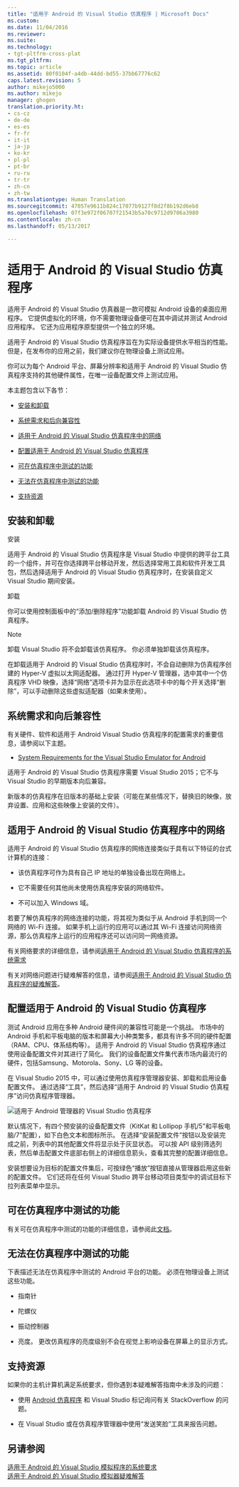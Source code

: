 ```yaml
---
title: "适用于 Android 的 Visual Studio 仿真程序 | Microsoft Docs"
ms.custom: 
ms.date: 11/04/2016
ms.reviewer: 
ms.suite: 
ms.technology:
- tgt-pltfrm-cross-plat
ms.tgt_pltfrm: 
ms.topic: article
ms.assetid: 80f0104f-a4db-44dd-bd55-37bb67776c62
caps.latest.revision: 5
author: mikejo5000
ms.author: mikejo
manager: ghogen
translation.priority.ht:
- cs-cz
- de-de
- es-es
- fr-fr
- it-it
- ja-jp
- ko-kr
- pl-pl
- pt-br
- ru-ru
- tr-tr
- zh-cn
- zh-tw
ms.translationtype: Human Translation
ms.sourcegitcommit: 47057e9611b824c17077b9127f8d2f8b192d6eb8
ms.openlocfilehash: 07f3e972f06707f21543b5a70c9712d9706a3980
ms.contentlocale: zh-cn
ms.lasthandoff: 05/13/2017

---
```

# <a name="visual-studio-emulator-for-android"></a>适用于 Android 的 Visual Studio 仿真程序
适用于 Android 的 Visual Studio 仿真器是一款可模拟 Android 设备的桌面应用程序。 它提供虚拟化的环境，你不需要物理设备便可在其中调试并测试 Android 应用程序。 它还为应用程序原型提供一个独立的环境。  
  
 适用于 Android 的 Visual Studio 仿真程序旨在为实际设备提供水平相当的性能。 但是，在发布你的应用之前，我们建议你在物理设备上测试应用。  
  
 你可以为每个 Android 平台、屏幕分辨率和适用于 Android 的 Visual Studio 仿真程序支持的其他硬件属性，在唯一设备配置文件上测试应用。  
  
 本主题包含以下各节：  
  
-   [安装和卸载](#Installing)  
  
-   [系统需求和后向兼容性](#Requirements)  
  
-   [适用于 Android 的 Visual Studio 仿真程序中的网络](#Networking)  
  
-   [配置适用于 Android 的 Visual Studio 仿真程序](#Configuring)  
  
-   [可在仿真程序中测试的功能](#FeaturesTest)  
  
-   [无法在仿真程序中测试的功能](#FeaturesNonTest)  
  
-   [支持资源](#Support)  
  
##  <a name="Installing"></a> 安装和卸载  
 安装  
  
 适用于 Android 的 Visual Studio 仿真程序是 Visual Studio 中提供的跨平台工具的一个组件，并可在你选择跨平台移动开发，然后选择常用工具和软件开发工具包，然后选择适用于 Android 的 Visual Studio 仿真程序时，在安装自定义 Visual Studio 期间安装。  
  
 卸载  
  
 你可以使用控制面板中的“添加/删除程序”功能卸载 Android 的 Visual Studio 仿真程序。  
  
> [!NOTE]
>  卸载 Visual Studio 将不会卸载该仿真程序。 你必须单独卸载该仿真程序。  
  
 在卸载适用于 Android 的 Visual Studio 仿真程序时，不会自动删除为仿真程序创建的 Hyper-V 虚拟以太网适配器。 通过打开 Hyper-V 管理器，选中其中一个仿真程序 VHD 映像，选择“网络”选项卡并为显示在此选项卡中的每个开关选择“删除”，可以手动删除这些虚拟适配器（如果未使用）。  
  
##  <a name="Requirements"></a> 系统需求和向后兼容性  
 有关硬件、软件和适用于 Android Visual Studio 仿真程序的配置需求的重要信息，请参阅以下主题。  
  
-   [System Requirements for the Visual Studio Emulator for Android](../cross-platform/system-requirements-for-the-visual-studio-emulator-for-android.md)  
  
 适用于 Android 的 Visual Studio 仿真程序需要 Visual Studio 2015；它不与 Visual Studio 的早期版本向后兼容。  
  
 新版本的仿真程序在旧版本的基础上安装（可能在某些情况下，替换旧的映像，放弃设置、应用和这些映像上安装的文件）。  
  
##  <a name="Networking"></a> 适用于 Android 的 Visual Studio 仿真程序中的网络  
 适用于 Android 的 Visual Studio 仿真程序的网络连接类似于具有以下特征的台式计算机的连接：  
  
-   该仿真程序可作为具有自己 IP 地址的单独设备出现在网络上。  
  
-   它不需要任何其他尚未使用仿真程序安装的网络软件。  
  
-   不可以加入 Windows 域。  
  
 若要了解仿真程序的网络连接的功能，将其视为类似于从 Android 手机到同一个网络的 Wi-Fi 连接。 如果手机上运行的应用可以通过其 Wi-Fi 连接访问网络资源，那么仿真程序上运行的应用程序还可以访问同一网络资源。  
  
 有关网络要求的详细信息，请参阅[适用于 Android 的 Visual Studio 仿真程序的系统需求](../cross-platform/system-requirements-for-the-visual-studio-emulator-for-android.md)  
  
 有关对网络问题进行疑难解答的信息，请参阅[适用于 Android 的 Visual Studio 仿真程序的疑难解答](../cross-platform/troubleshooting-the-visual-studio-emulator-for-android.md)。  
  
##  <a name="Configuring"></a> 配置适用于 Android 的 Visual Studio 仿真程序  
 测试 Android 应用在多种 Android 硬件间的兼容性可能是一个挑战。 市场中的 Android 手机和平板电脑的版本和屏幕大小种类繁多，都具有许多不同的硬件配置（RAM、CPU、体系结构等）。 适用于 Android 的 Visual Studio 仿真程序通过使用设备配置文件对其进行了简化。 我们的设备配置文件集代表市场内最流行的硬件，包括Samsung、Motorola、Sony、LG 等的设备。  
  
 在 Visual Studio 2015 中，可以通过使用仿真程序管理器安装、卸载和启用设备配置文件。 通过选择“工具”，然后选择“适用于 Android 的 Visual Studio 仿真程序”访问仿真程序管理器。  
  
 ![适用于 Android 管理器的 Visual Studio 仿真程序](../cross-platform/media/android_emu_manager.png "Android_Emu_Manager")  
  
 默认情况下，有四个预安装的设备配置文件（KitKat 和 Lollipop 手机/5"和平板电脑/7"配置），如下白色文本和图标所示。 在选择“安装配置文件”按钮以及安装完成之前，列表中的其他配置文件将显示处于灰显状态。 可以按 API 级别筛选列表，然后单击配置文件底部右侧上的详细信息箭头，查看其完整的配置详细信息。  
  
 安装想要设为目标的配置文件集后，可按绿色“播放”按钮直接从管理器启用这些新的配置文件。 它们还将在任何 Visual Studio 跨平台移动项目类型中的调试目标下拉列表菜单中显示。  
  
##  <a name="FeaturesTest"></a> 可在仿真程序中测试的功能  
 有关可在仿真程序中测试的功能的详细信息，请参阅此[文档](http://blogs.msdn.com/b/visualstudioalm/archive/2014/11/12/introducing-visual-studio-s-emulator-for-android.aspx)。  
  
##  <a name="FeaturesNonTest"></a> 无法在仿真程序中测试的功能  
 下表描述无法在仿真程序中测试的 Android 平台的功能。 必须在物理设备上测试这些功能。  
  
-   指南针  
  
-   陀螺仪  
  
-   振动控制器  
  
-   亮度。 更改仿真程序的亮度级别不会在视觉上影响设备在屏幕上的显示方式。  
  
##  <a name="Support"></a> 支持资源  
 如果你的主机计算机满足系统要求，但你遇到本疑难解答指南中未涉及的问题：  
  
-   使用 [Android 仿真程序](http://stackoverflow.com/questions/tagged/android-emulator) 和 Visual Studio 标记询问有关 StackOverflow 的问题。  
  
-   在 Visual Studio 或在仿真程序管理器中使用“发送笑脸”工具来报告问题。  
  
## <a name="see-also"></a>另请参阅  
 [适用于 Android 的 Visual Studio 模拟程序的系统要求](../cross-platform/system-requirements-for-the-visual-studio-emulator-for-android.md)   
 [适用于 Android 的 Visual Studio 模拟器疑难解答](../cross-platform/troubleshooting-the-visual-studio-emulator-for-android.md)
